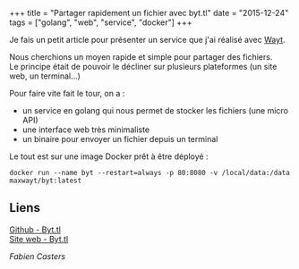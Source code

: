 +++
title = "Partager rapidement un fichier avec byt.tl"
date = "2015-12-24"
tags = ["golang", "web", "service", "docker"]
+++

Je fais un petit article pour présenter un service que j'ai réalisé avec [Wayt](http://wayt.me).

Nous cherchions un moyen rapide et simple pour partager des fichiers.  
Le principe était de pouvoir le décliner sur plusieurs plateformes (un site web, un terminal...)

Pour faire vite fait le tour, on a :

- un service en golang qui nous permet de stocker les fichiers (une micro API)
- une interface web très minimaliste
- un binaire pour envoyer un fichier depuis un terminal

Le tout est sur une image Docker prêt à être déployé :
```
docker run --name byt --restart=always -p 80:8080 -v /local/data:/data maxwayt/byt:latest
```

## Liens
[Github - Byt.tl](http://github.com/byttl)  
[Site web - Byt.tl](http://byt.tl)

*Fabien Casters*

